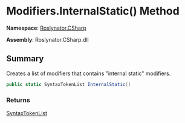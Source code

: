 # Modifiers\.InternalStatic\(\) Method

**Namespace**: [Roslynator.CSharp](../../README.md)

**Assembly**: Roslynator\.CSharp\.dll

## Summary

Creates a list of modifiers that contains "internal static" modifiers\.

```csharp
public static SyntaxTokenList InternalStatic()
```

### Returns

[SyntaxTokenList](https://docs.microsoft.com/en-us/dotnet/api/microsoft.codeanalysis.syntaxtokenlist)

